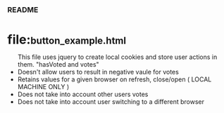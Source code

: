 #####
###
#
#
### README
##
##
###
#####
<br />

<style>
#heading h1, h2 { display: inline; }
</style>

<div id="heading">
  <h1>file:</h1><h2>button_example.html</h2>
  <ul>This file uses jquery to create local cookies and store user actions in them. "hasVoted and votes"
    <li>Doesn't allow users to result in negative vaule for votes</li>
    <li>Retains values for a given browser on refresh, close/open ( LOCAL MACHINE ONLY )</li>
    <li>Does not take into account other users votes</li>
    <li>Does not take into account user switching to a different browser</li>
  </ul>
</div>